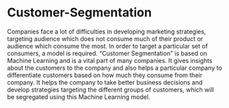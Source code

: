 # Customer-Segmentation

Companies face a lot of difficulties in developing marketing strategies, targeting audience which does not consume much of their product or audience which consume the most. In order to target a particular set of consumers, a model is required. “Customer Segmentation” is based on Machine Learning and is a vital part of many companies. It gives insights about the customers to the company and also helps a particular company to differentiate customers based on how much they consume from their company. It helps the company to take better business decisions and develop strategies targeting the different groups of customers, which will be segregated using this Machine Learning model.
